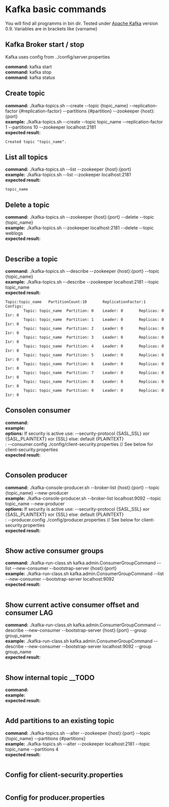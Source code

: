 # Kafka basic commands

You will find all programms in bin dir. Tested under [Apache Kafka](https://kafka.apache.org/) version 0.9.
Variables are in brackets like {varname}


## Kafka Broker start / stop ##

Kafka uses config from ../config/server.properties

**command:** kafka start <br>
**command:** kafka stop <br>
**command:** kafka status <br>

## Create topic ##

**command:** ./kafka-topics.sh --create --topic {topic_name} --replication-factor {#replication-factor} --partitions {#partition} --zookeeper {host}:{port} <br>
**example:** ./kafka-topics.sh --create --topic topic_name --replication-factor 1 --partitions 10 --zookeeper localhost:2181 <br>
**expected result:**  
```
Created topic "topic_name".
```

## List all topics ##

**command:** ./kafka-topics.sh --list --zookeeper  {host}:{port} <br>
**example:** ./kafka-topics.sh --list --zookeeper  localhost:2181 <br>
**expected result:** 
```
topic_name
```

## Delete a topic ##

**command:** ./kafka-topics.sh --zookeeper {host}:{port} --delete --topic {topic_name} <br>
**example:** ./kafka-topics.sh --zookeeper localhost:2181 --delete --topic weblogs <br>
**expected result:** <br> 
```

```

## Describe a topic ##

**command:** ./kafka-topics.sh --describe --zookeeper {host}:{port} --topic {topic_name} <br>
**example:** ./kafka-topics.sh --describe --zookeeper localhost:2181 --topic topic_name <br>
**expected result:** <br>
```
Topic:topic_name   PartitionCount:10       ReplicationFactor:1     Configs:
        Topic: topic_name  Partition: 0    Leader: 0       Replicas: 0     Isr: 0
        Topic: topic_name  Partition: 1    Leader: 0       Replicas: 0     Isr: 0
        Topic: topic_name  Partition: 2    Leader: 0       Replicas: 0     Isr: 0
        Topic: topic_name  Partition: 3    Leader: 0       Replicas: 0     Isr: 0
        Topic: topic_name  Partition: 4    Leader: 0       Replicas: 0     Isr: 0
        Topic: topic_name  Partition: 5    Leader: 0       Replicas: 0     Isr: 0
        Topic: topic_name  Partition: 6    Leader: 0       Replicas: 0     Isr: 0
        Topic: topic_name  Partition: 7    Leader: 0       Replicas: 0     Isr: 0
        Topic: topic_name  Partition: 8    Leader: 0       Replicas: 0     Isr: 0
        Topic: topic_name  Partition: 9    Leader: 0       Replicas: 0     Isr: 0
```

## Consolen consumer ##

**command:** <br>
**example:** <br>
**options:** If security is active use: --security-protocol {SASL_SSL} xor {SASL_PLAINTEXT} xor {SSL} else: default {PLAINTEXT} <br>
									  : --consumer.config ./config/client-security.properties // See below for client-security.properties <br>
**expected result:** <br>
```

```

## Consolen producer ##

**command:** ./kafka-console-producer.sh --broker-list {host}:{port} --topic {topic_name} --new-producer<br>
**example:** ./kafka-console-producer.sh --broker-list localhost:9092 --topic topic_name  --new-producer<br>
**options:** If security is active use: --security-protocol {SASL_SSL} xor {SASL_PLAINTEXT} xor {SSL} else: default {PLAINTEXT} <br>
							          : --producer.config ./config/producer.properties // See below for client-security.properties <br>
**expected result:** <br>
```{put your messages hier and return}

```

## Show active consumer groups ##

**command:** ./kafka-run-class.sh kafka.admin.ConsumerGroupCommand --list --new-consumer --bootstrap-server {host}:{port}<br>
**example:** ./kafka-run-class.sh kafka.admin.ConsumerGroupCommand --list --new-consumer --bootstrap-server localhost:9092<br>
**expected result:** <br> 
```

```

## Show current active consumer offset and consumer LAG ##

**command:** ./kafka-run-class.sh kafka.admin.ConsumerGroupCommand --describe --new-consumer --bootstrap-server {host}:{port} --group group_name<br>
**example:** ./kafka-run-class.sh kafka.admin.ConsumerGroupCommand --describe --new-consumer --bootstrap-server localhost:9092 --group group_name<br>
**expected result:** <br> 
```

```

## Show internal topic __TODO ##

**command:** <br>
**example:** <br>
**expected result:** <br> 
```

```

## Add partitions to an existing topic ##

**command:** ./kafka-topics.sh --alter --zookeeper {host}:{port} --topic {topic_name} --partitions {#partitions} <br>
**example:** ./kafka-topics.sh --alter --zookeeper localhost:2181 --topic topic_name --partitions 4 <br>
**expected result:** <br> 
```

```

## Config for client-security.properties ##
```

```

## Config for producer.properties ##
```

```